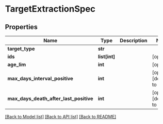 # TargetExtractionSpec

## Properties
Name | Type | Description | Notes
------------ | ------------- | ------------- | -------------
**target_type** | **str** |  | 
**ids** | **list[int]** |  | [optional] 
**age_lim** | **int** |  | [optional] 
**max_days_interval_positive** | **int** |  | [optional] [default to 30]
**max_days_death_after_last_positive** | **int** |  | [optional] [default to 30]

[[Back to Model list]](../README.md#documentation-for-models) [[Back to API list]](../README.md#documentation-for-api-endpoints) [[Back to README]](../README.md)


